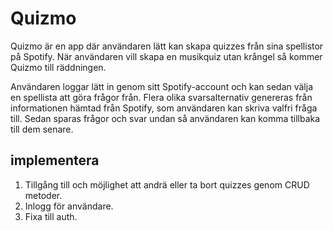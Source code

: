# Quizmo

Quizmo är en app där användaren lätt kan skapa quizzes från sina spellistor på Spotify. När användaren vill skapa en musikquiz utan krångel så kommer Quizmo till räddningen.

Användaren loggar lätt in genom sitt Spotify-account och kan sedan välja en spellista att göra frågor från. Flera olika svarsalternativ genereras från informationen hämtad från Spotify, som användaren kan skriva valfri fråga till. Sedan sparas frågor och svar undan så användaren kan komma tillbaka till dem senare.

## implementera 

1. Tillgång till och möjlighet att andrä eller ta bort quizzes genom CRUD metoder.
2. Inlogg för användare.
3. Fixa till auth.
